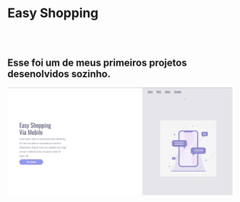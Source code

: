 <h1> Easy Shopping</h1>
<br>
<br>
<h2> Esse foi um de meus primeiros projetos desenolvidos sozinho.</h2>

<img src="https://github.com/ricardoduarte22/easy-shopping/blob/master/Captura%20de%20tela%202025-02-16%20223236.png?raw=true">

